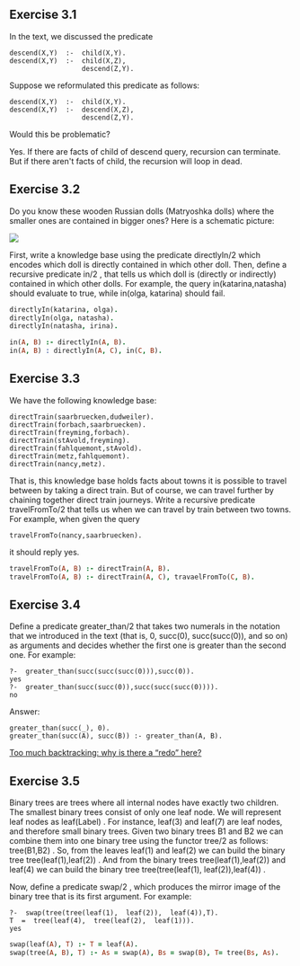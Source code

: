 ## Exercise  3.1 
In the text, we discussed the predicate

    descend(X,Y)  :-  child(X,Y).
    descend(X,Y)  :-  child(X,Z),
                      descend(Z,Y).
Suppose we reformulated this predicate as follows:

    descend(X,Y)  :-  child(X,Y).
    descend(X,Y)  :-  descend(X,Z),
                      descend(Z,Y).
Would this be problematic?

Yes. If there are facts of child of descend query, recursion can terminate. But if there aren't facts of child, the recursion will loop in dead.

## Exercise  3.2 
Do you know these wooden Russian dolls (Matryoshka dolls) where the smaller ones are contained in bigger ones? Here is a schematic picture:

![](http://www.learnprolognow.org/html/dolls.eps.png)

First, write a knowledge base using the predicate directlyIn/2 which encodes which doll is directly contained in which other doll. Then, define a recursive predicate in/2 , that tells us which doll is (directly or indirectly) contained in which other dolls. For example, the query in(katarina,natasha) should evaluate to true, while in(olga,  katarina) should fail.

```prolog
directlyIn(katarina, olga).
directlyIn(olga, natasha).
directlyIn(natasha, irina).

in(A, B) :- directlyIn(A, B).
in(A, B) : directlyIn(A, C), in(C, B).
```

## Exercise  3.3 
We have the following knowledge base:

    directTrain(saarbruecken,dudweiler).
    directTrain(forbach,saarbruecken).
    directTrain(freyming,forbach).
    directTrain(stAvold,freyming).
    directTrain(fahlquemont,stAvold).
    directTrain(metz,fahlquemont).
    directTrain(nancy,metz).

That is, this knowledge base holds facts about towns it is possible to travel between by taking a direct train. But of course, we can travel further by chaining together direct train journeys. Write a recursive predicate travelFromTo/2 that tells us when we can travel by train between two towns. For example, when given the query

    travelFromTo(nancy,saarbruecken).
it should reply yes.
```prolog
travelFromTo(A, B) :- directTrain(A, B).
travelFromTo(A, B) :- directTrain(A, C), travaelFromTo(C, B).
```

## Exercise  3.4 
Define a predicate greater_than/2 that takes two numerals in the notation that we introduced in the text (that is, 0, succ(0), succ(succ(0)), and so on) as arguments and decides whether the first one is greater than the second one. For example:

    ?-  greater_than(succ(succ(succ(0))),succ(0)).
    yes
    ?-  greater_than(succ(succ(0)),succ(succ(succ(0)))).
    no

Answer:    
```
greater_than(succ(_), 0).
greater_than(succ(A), succ(B)) :- greater_than(A, B).
```
[Too much backtracking: why is there a “redo” here?](https://stackoverflow.com/questions/12192069/too-much-backtracking-why-is-there-a-redo-here)
## Exercise  3.5 
Binary trees are trees where all internal nodes have exactly two children. The smallest binary trees consist of only one leaf node. We will represent leaf nodes as leaf(Label) . For instance, leaf(3) and leaf(7) are leaf nodes, and therefore small binary trees. Given two binary trees B1 and B2 we can combine them into one binary tree using the functor tree/2 as follows: tree(B1,B2) . So, from the leaves leaf(1) and leaf(2) we can build the binary tree tree(leaf(1),leaf(2)) . And from the binary trees tree(leaf(1),leaf(2)) and leaf(4) we can build the binary tree tree(tree(leaf(1),  leaf(2)),leaf(4)) .

Now, define a predicate swap/2 , which produces the mirror image of the binary tree that is its first argument. For example:

    ?-  swap(tree(tree(leaf(1),  leaf(2)),  leaf(4)),T).
    T  =  tree(leaf(4),  tree(leaf(2),  leaf(1))).
    yes

```prolog
swap(leaf(A), T) :- T = leaf(A).
swap(tree(A, B), T) :- As = swap(A), Bs = swap(B), T= tree(Bs, As).
```
